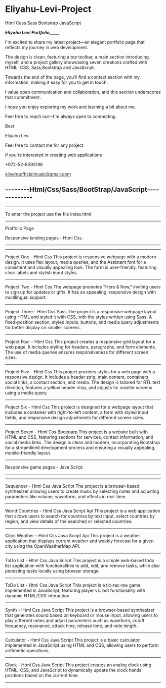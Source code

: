 # Eliyahu-Levi-Project
 Html Cass Sass Bootstrap JavaScript


_________Eliyahu Levi Portfolio______________

I'm excited to share my latest project—an elegant portfolio page that reflects my journey in web development. 

The design is clean, featuring a top toolbar, a main section introducing myself, and a project gallery showcasing seven creations crafted with HTML, CSS, Sass,Bootstrap and JavaScript.

Towards the end of the page, you'll find a contact section with my information, making it easy for you to get in touch. 

I value open communication and collaboration, and this section underscores that commitment.

I hope you enjoy exploring my work and learning a bit about me. 

Feel free to reach out—I'm always open to connecting.

Best

Eliyahu Levi

Feel free to contact me for any project

if you're interested in creating web applications

+972-52-8393196

eliyahuofficialmusic@gmail.com

--------Html/Css/Sass/BootStrap/JavaScript-------------
----------------------------------------------------
______________________________________
To enter the project use the file index.html
______________________________________

Protfolio Page


Responsive landing pages - Html Css.
______________________________________

-----------------
Project One - Html Css
This project is responsive webpage with a modern design. It uses flex layout, media queries, and the Assistant font for a consistent and visually appealing look. The form is user-friendly, featuring clear labels and stylish input styles.

-----------------
Project Two - Html Css
The webpage promotes "Here & Now," inviting users to sign up for updates or gifts. It has an appealing, responsive design with multilingual support.

-----------------

Project Three - Html Css Sass
The project is a responsive webpage layout using HTML and styled it with CSS, with the styles written using Sass. A fixed-position section, styled inputs, buttons, and media query adjustments for better display on smaller screens.

-----------------

Project Four - Html Css
This project creates a responsive grid layout for a web page. It includes styling for headers, paragraphs, and form elements. The use of media queries ensures responsiveness for different screen sizes.

-----------------

Project Five - Html Css
This project provides styles for a web page with a responsive design. It includes a header strip, main content, containers, social links, a contact section, and media. The design is tailored for RTL text direction, features a yellow header strip, and adjusts for smaller screens using a media query.

-----------------

Project Six - Html Css
This project is designed for a webpage layout that includes a container with right-to-left content, a form with styled input fields, and responsive design adjustments for different screen sizes.

-----------------

Project Seven - Html Css Bootstarp
This project is a website built with HTML and CSS, featuring sections for services, contact information, and social media links. The design is clean and modern, incorporating Bootstrap for a streamlined development process and ensuring a visually appealing, mobile-friendly layout.

------------------


Responsive game pages - Java Script.
______________________________________


------------------

Sequencer - Html Css Java Script
The project is a browser-based synthesizer allowing users to create music by selecting notes and adjusting parameters like volume, waveform, and effects in real-time.

------------------

World Countries - Html Css Java Script Api
This project is a web application that allows users to search for countries by text input, select countries by region, and view details of the searched or selected countries.

------------------

Citys Weather - Html Css Java Script Api
This project is a weather application that displays current weather and weekly forecast for a given city using the OpenWeatherMap API.

------------------

ToDo List - Html Css Java Script
This project is a simple web-based todo list application with functionalities to add, edit, and remove tasks, while also persisting tasks locally using browser storage.

------------------

ToDo List - Html Css Java Script
This project is a tic-tac-toe game implemented in JavaScript, featuring player vs. bot functionality with dynamic HTML/CSS interaction.

------------------

Synth - Html Css Java Script
This project is a browser-based synthesizer that generates sound based on keyboard or mouse input, allowing users to play different notes and adjust parameters such as waveform, cutoff frequency, resonance, attack time, release time, and note length.

------------------

Calculator - Html Css Java Script
This project is a basic calculator implemented in JavaScript using HTML and CSS, allowing users to perform arithmetic operations.

------------------

Clock - Html Css Java Script
This project creates an analog clock using HTML, CSS, and JavaScript to dynamically update the clock hands' positions based on the current time.

------------------
